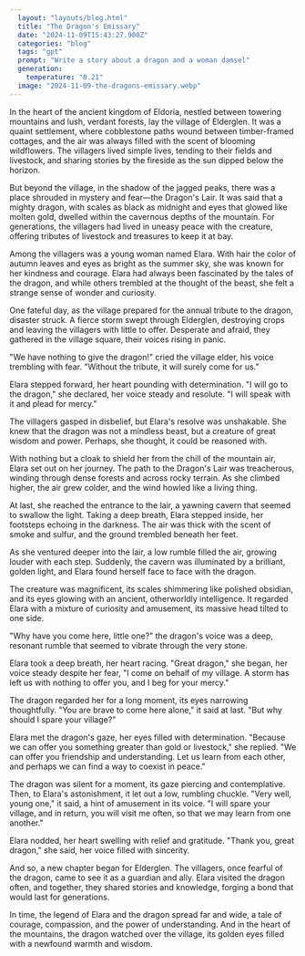 ```yaml
---
  layout: "layouts/blog.html"
  title: "The Dragon's Emissary"
  date: "2024-11-09T15:43:27.900Z"
  categories: "blog"
  tags: "gpt"
  prompt: "Write a story about a dragon and a woman damsel"
  generation: 
    temperature: "0.21"
  image: "2024-11-09-the-dragons-emissary.webp"
---
```

In the heart of the ancient kingdom of Eldoria, nestled between towering mountains and lush, verdant forests, lay the village of Elderglen. It was a quaint settlement, where cobblestone paths wound between timber-framed cottages, and the air was always filled with the scent of blooming wildflowers. The villagers lived simple lives, tending to their fields and livestock, and sharing stories by the fireside as the sun dipped below the horizon.

But beyond the village, in the shadow of the jagged peaks, there was a place shrouded in mystery and fear—the Dragon's Lair. It was said that a mighty dragon, with scales as black as midnight and eyes that glowed like molten gold, dwelled within the cavernous depths of the mountain. For generations, the villagers had lived in uneasy peace with the creature, offering tributes of livestock and treasures to keep it at bay.

Among the villagers was a young woman named Elara. With hair the color of autumn leaves and eyes as bright as the summer sky, she was known for her kindness and courage. Elara had always been fascinated by the tales of the dragon, and while others trembled at the thought of the beast, she felt a strange sense of wonder and curiosity.

One fateful day, as the village prepared for the annual tribute to the dragon, disaster struck. A fierce storm swept through Elderglen, destroying crops and leaving the villagers with little to offer. Desperate and afraid, they gathered in the village square, their voices rising in panic.

"We have nothing to give the dragon!" cried the village elder, his voice trembling with fear. "Without the tribute, it will surely come for us."

Elara stepped forward, her heart pounding with determination. "I will go to the dragon," she declared, her voice steady and resolute. "I will speak with it and plead for mercy."

The villagers gasped in disbelief, but Elara's resolve was unshakable. She knew that the dragon was not a mindless beast, but a creature of great wisdom and power. Perhaps, she thought, it could be reasoned with.

With nothing but a cloak to shield her from the chill of the mountain air, Elara set out on her journey. The path to the Dragon's Lair was treacherous, winding through dense forests and across rocky terrain. As she climbed higher, the air grew colder, and the wind howled like a living thing.

At last, she reached the entrance to the lair, a yawning cavern that seemed to swallow the light. Taking a deep breath, Elara stepped inside, her footsteps echoing in the darkness. The air was thick with the scent of smoke and sulfur, and the ground trembled beneath her feet.

As she ventured deeper into the lair, a low rumble filled the air, growing louder with each step. Suddenly, the cavern was illuminated by a brilliant, golden light, and Elara found herself face to face with the dragon.

The creature was magnificent, its scales shimmering like polished obsidian, and its eyes glowing with an ancient, otherworldly intelligence. It regarded Elara with a mixture of curiosity and amusement, its massive head tilted to one side.

"Why have you come here, little one?" the dragon's voice was a deep, resonant rumble that seemed to vibrate through the very stone.

Elara took a deep breath, her heart racing. "Great dragon," she began, her voice steady despite her fear, "I come on behalf of my village. A storm has left us with nothing to offer you, and I beg for your mercy."

The dragon regarded her for a long moment, its eyes narrowing thoughtfully. "You are brave to come here alone," it said at last. "But why should I spare your village?"

Elara met the dragon's gaze, her eyes filled with determination. "Because we can offer you something greater than gold or livestock," she replied. "We can offer you friendship and understanding. Let us learn from each other, and perhaps we can find a way to coexist in peace."

The dragon was silent for a moment, its gaze piercing and contemplative. Then, to Elara's astonishment, it let out a low, rumbling chuckle. "Very well, young one," it said, a hint of amusement in its voice. "I will spare your village, and in return, you will visit me often, so that we may learn from one another."

Elara nodded, her heart swelling with relief and gratitude. "Thank you, great dragon," she said, her voice filled with sincerity.

And so, a new chapter began for Elderglen. The villagers, once fearful of the dragon, came to see it as a guardian and ally. Elara visited the dragon often, and together, they shared stories and knowledge, forging a bond that would last for generations.

In time, the legend of Elara and the dragon spread far and wide, a tale of courage, compassion, and the power of understanding. And in the heart of the mountains, the dragon watched over the village, its golden eyes filled with a newfound warmth and wisdom.

